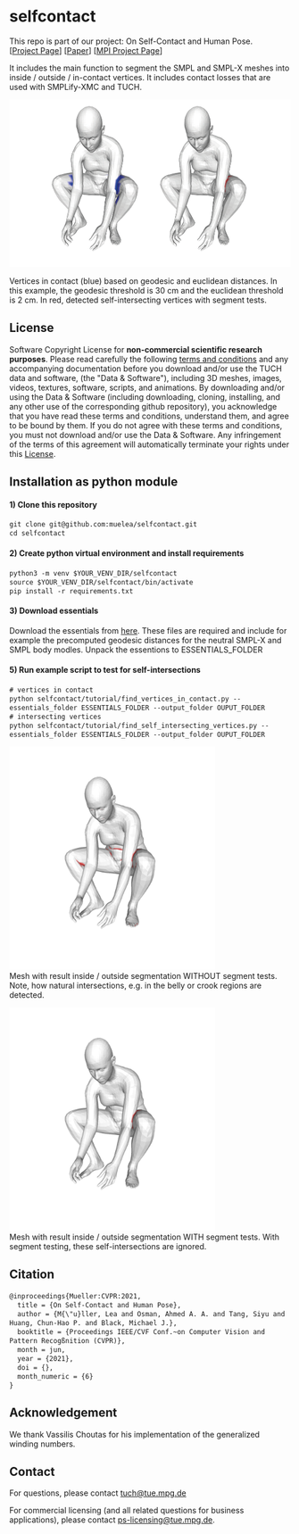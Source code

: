 # selfcontact
This repo is part of our project: On Self-Contact and Human Pose. \
[[Project Page](https://tuch.is.tue.mpg.de)] [[Paper](https://arxiv.org/pdf/2104.03176.pdf)] [[MPI Project Page](https://www.is.mpg.de/publications/mueller-cvpr-2021)]

It includes the main function to segment the SMPL and SMPL-X meshes into inside / outside / in-contact vertices.
It includes contact losses that are used with SMPLify-XMC and TUCH.

<p float="left">
<img src="images/selfcontact_teaser.png" height="300" alt="Result vertices in contact" class="center">
</p>
Vertices in contact (blue) based on geodesic and euclidean distances. In this example, the geodesic threshold is 30 cm and the euclidean threshold is 2 cm.
In red, detected self-intersecting vertices with segment tests. 

## License
Software Copyright License for **non-commercial scientific research purposes**. Please read carefully the following [terms and conditions](./LICENSE) and 
any accompanying documentation before you download and/or use the TUCH data and software, (the "Data & Software"), including 3D meshes, images, videos, textures, software, scripts, and animations. 
By downloading and/or using the Data & Software (including downloading, cloning, installing, and any other use of the corresponding github repository), you acknowledge that you have read these 
terms and conditions, understand them, and agree to be bound by them. If you do not agree with these terms and conditions, you must not download and/or use the Data & Software. Any infringement 
of the terms of this agreement will automatically terminate your rights under this [License](./LICENSE).

## Installation as python module

#### 1) Clone this repository 
```
git clone git@github.com:muelea/selfcontact.git
cd selfcontact
```

#### 2) Create python virtual environment and install requirements
```
python3 -m venv $YOUR_VENV_DIR/selfcontact
source $YOUR_VENV_DIR/selfcontact/bin/activate
pip install -r requirements.txt
```

#### 3) Download essentials
Download the essentials from [here](https://download.is.tue.mpg.de/tuch/smplify-xmc-essentials.zip). These files are required and include for example the 
precomputed geodesic distances for the neutral SMPL-X and SMPL body modles. Unpack the essentions to ESSENTIALS_FOLDER


#### 5) Run example script to test for self-intersections
```
# vertices in contact
python selfcontact/tutorial/find_vertices_in_contact.py --essentials_folder ESSENTIALS_FOLDER --output_folder OUPUT_FOLDER
# intersecting vertices
python selfcontact/tutorial/find_self_intersecting_vertices.py --essentials_folder ESSENTIALS_FOLDER --output_folder OUPUT_FOLDER
```
<img src="images/example_segmentation_without_segment_tests.png" height="400" alt="Result inside / outside segmentation without segment tests" class="center"> \
Mesh with result inside / outside segmentation WITHOUT segment tests. Note, how natural intersections, e.g. in the belly or crook regions are detected. 

<img src="images/example_segmentation_with_segment_tests.png" height="400" alt="Result inside / outside segmentation without segment tests" class="center"> \
Mesh with result inside / outside segmentation WITH segment tests. With segment testing, these self-intersections are ignored.


## Citation
```
@inproceedings{Mueller:CVPR:2021,
  title = {On Self-Contact and Human Pose},
  author = {M{\"u}ller, Lea and Osman, Ahmed A. A. and Tang, Siyu and Huang, Chun-Hao P. and Black, Michael J.},
  booktitle = {Proceedings IEEE/CVF Conf.~on Computer Vision and Pattern Recogßnition (CVPR)},
  month = jun,
  year = {2021},
  doi = {},
  month_numeric = {6}
}
```



## Acknowledgement 

We thank Vassilis Choutas for his implementation of the generalized winding numbers.



## Contact

For questions, please contact tuch@tue.mpg.de

For commercial licensing (and all related questions for business applications), please contact ps-licensing@tue.mpg.de.